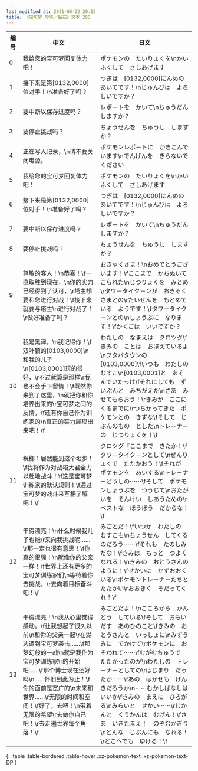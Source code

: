 ```yaml
---
last_modified_at: 2021-06-22 20:12
title: 《宝可梦 珍珠／钻石》文本 283
---
```

| 编号 | 中文 | 日文 |
| ---- | ---- | ---- |
| 0 | 我给您的宝可梦回复体力吧！ | ポケモンの　たいりょくを\nかいふくして　さしあげます |
| 1 | 接下来是第[0132,0000]位对手！\n准备好了吗？ | つぎは　[0132,0000]にんめの　あいてです！\nじゅんびは　よろしいですか？ |
| 2 | 要中断以保存进度吗？ | レポ－トを　かいて\nちゅうだん　しますか？ |
| 3 | 要停止挑战吗？ | ちょうせんを　ちゅうし　しますか？ |
| 4 | 正在写入记录，\n请不要关闭电源。 | ポケモンレポ－トに　かきこんでいます\nでんげんを　きらないでください |
| 5 | 我给您的宝可梦回复体力吧！ | ポケモンの　たいりょくを\nかいふくして　さしあげます |
| 6 | 接下来是第[0132,0000]位对手！\n准备好了吗？ | つぎは　[0132,0000]にんめの　あいてです！\nじゅんびは　よろしいですか？ |
| 7 | 要中断以保存进度吗？ | レポ－トを　かいて\nちゅうだん　しますか？ |
| 8 | 要停止挑战吗？ | ちょうせんを　ちゅうし　しますか？ |
| 9 | 尊敬的客人！\n恭喜！\f一直取胜到现在，\n你的实力已经得到了认可，\r塔主想要和您进行对战！\f接下来就要与塔主\n进行对战了！\r做好准备了吗？ | おきゃくさま！\nおめでとうございます！\fここまで　かちぬいて　こられた\nじつりょくを　みとめ\rタワ－タイク－ンが　おきゃくさまとの\rたいせんを　もとめている　ようです！\fタワ－タイク－ンとの\nしょうぶに　なります！\fかくごは　いいですか？ |
| 10 | 我是黑津，\n我记得你！\f双叶镇的[0103,0000]\n和我的儿子\n[0103,0001]玩的很好，\r不过就算是那样\r我也不会手下留情！\f既然你来到了这里，\n就把你和你培养出来的\r宝可梦之间的友情，\f还有你自己作为训练家的\n真正的实力展现出来吧！\f | わたしの　なまえは　クロツグ\fきみの　ことは　おぼえているよ\nフタバタウンの　[0103,0000]\fいつも　わたしの　むすこ\n[0103,0001]と　あそんでいたっけ\fそれにしても　ずいぶんと　みちがえた\nさあ　みせてもらおう！\rきみが　ここに　くるまでに\rつちかってきた　ポケモンとの　きずな\fそして　じぶんのもの　とした\nトレ－ナ－の　じつりょくを！\f |
| 11 | 桄榔：居然能到这个地步！\f我将作为对战塔大君全力以赴地战斗！\f这是宝可梦训练家的默认规则！\f通过宝可梦的战斗来互相了解吧！\f | クロツグ『ここまで　きたか！\fタワ－タイク－ンとして\nぜんりょくで　たたかおう！\fそれが　ポケモンを　あいする\nトレ－ナ－どうしの⋯⋯\fそして　ポケモンしょうぶを　つうじて\nおたがいを　そんけい　しあうための\rベストな　ほうほう　だからな！\f |
| 12 | 干得漂亮！\n什么时候我儿子也能\r来向我挑战呢……\r那一定也很有意思！\f你真的很强！\n就像你的父亲一样！\f世界上还有更多的宝可梦训练家们\n等待着你去挑战，\r去向着目标奋斗吧！\f | みごとだ！\fいつか　わたしの　むすこも\nちょうせん　してくるのだろう⋯⋯\fそれも　たのしみだな！\fきみは　もっと　つよくなれる！\nきみの　おとうさんの　ように！\fせかいに　かずおおく　いる\nポケモントレ－ナ－たちと　たたかい\rおおきく　そだってくれ！\f |
| 13 | 干得漂亮！\n我从心里觉得感动。\f让我想起了很久以前\n和你的父亲一起\r在湖边遭到宝可梦袭击……\f那梦幻般的一战\n就是我作为宝可梦训练家\r的开始吧……\f那个博士现在还好吗\n……怀旧到此为止！\f你的面前是宽广的\n未来和世界……\r无限的时间和空间！\f好了，去吧！\n带着无限的希望\r去做你自己吧！\r去走遍世界每个角落！\f | みごとだよ！\nこころから　かんどう　している\fそして　おもいだす　あのひのこと\fきみの　おとうさんと　いっしょに\nみずうみに　でかけて\rポケモンに　おそわれて⋯⋯\fむがむちゅうで　たたかったのが\nわたしの　トレ－ナ－としての\rはじまり　だったか⋯⋯\fあの　はかせも　げんきだろうか\n⋯⋯むかしばなしは　いいか\fきみの　まえに　ひろがる\nみらいと　せかい⋯⋯\rじかんと　くうかんは　むげん！\fさあ　いきたまえ！　のぞむかぎり\nどんな　じぶんにも　なれる！\rどこへでも　ゆける！\f |
{: .table .table-bordered .table-hover .xz-pokemon-text .xz-pokemon-text-DP }